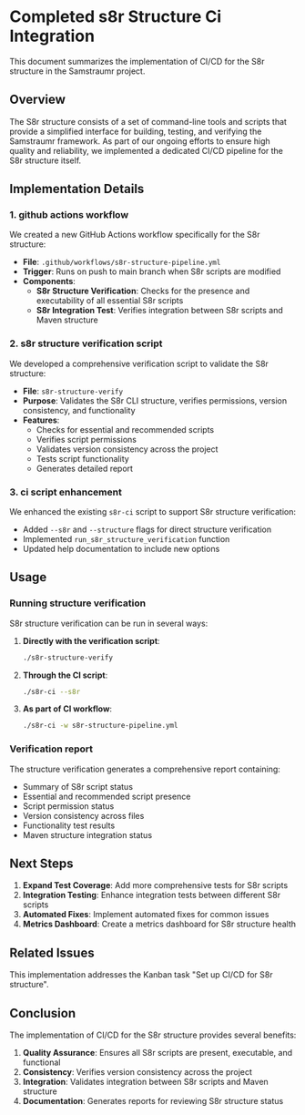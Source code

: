 <!--
Copyright (c) 2025 Eric C. Mumford (@heymumford)

This software was developed with analytical assistance from AI tools 
including Claude 3.7 Sonnet, Claude Code, and Google Gemini Deep Research,
which were used as paid services. All intellectual property rights 
remain exclusively with the copyright holder listed above.

Licensed under the Mozilla Public License 2.0
-->

# Completed s8r Structure Ci Integration

This document summarizes the implementation of CI/CD for the S8r structure in the Samstraumr project.

## Overview

The S8r structure consists of a set of command-line tools and scripts that provide a simplified interface for building, testing, and verifying the Samstraumr framework. As part of our ongoing efforts to ensure high quality and reliability, we implemented a dedicated CI/CD pipeline for the S8r structure itself.

## Implementation Details

### 1. github actions workflow

We created a new GitHub Actions workflow specifically for the S8r structure:

- **File**: `.github/workflows/s8r-structure-pipeline.yml`
- **Trigger**: Runs on push to main branch when S8r scripts are modified
- **Components**:
  - **S8r Structure Verification**: Checks for the presence and executability of all essential S8r scripts
  - **S8r Integration Test**: Verifies integration between S8r scripts and Maven structure

### 2. s8r structure verification script

We developed a comprehensive verification script to validate the S8r structure:

- **File**: `s8r-structure-verify`
- **Purpose**: Validates the S8r CLI structure, verifies permissions, version consistency, and functionality
- **Features**:
  - Checks for essential and recommended scripts
  - Verifies script permissions
  - Validates version consistency across the project
  - Tests script functionality
  - Generates detailed report

### 3. ci script enhancement

We enhanced the existing `s8r-ci` script to support S8r structure verification:

- Added `--s8r` and `--structure` flags for direct structure verification
- Implemented `run_s8r_structure_verification` function
- Updated help documentation to include new options

## Usage

### Running structure verification

S8r structure verification can be run in several ways:

1. **Directly with the verification script**:
   ```bash
   ./s8r-structure-verify
   ```

2. **Through the CI script**:
   ```bash
   ./s8r-ci --s8r
   ```

3. **As part of CI workflow**:
   ```bash
   ./s8r-ci -w s8r-structure-pipeline.yml
   ```

### Verification report

The structure verification generates a comprehensive report containing:

- Summary of S8r script status
- Essential and recommended script presence
- Script permission status
- Version consistency across files
- Functionality test results
- Maven structure integration status

## Next Steps

1. **Expand Test Coverage**: Add more comprehensive tests for S8r scripts
2. **Integration Testing**: Enhance integration tests between different S8r scripts
3. **Automated Fixes**: Implement automated fixes for common issues
4. **Metrics Dashboard**: Create a metrics dashboard for S8r structure health

## Related Issues

This implementation addresses the Kanban task "Set up CI/CD for S8r structure".

## Conclusion

The implementation of CI/CD for the S8r structure provides several benefits:

1. **Quality Assurance**: Ensures all S8r scripts are present, executable, and functional
2. **Consistency**: Verifies version consistency across the project
3. **Integration**: Validates integration between S8r scripts and Maven structure
4. **Documentation**: Generates reports for reviewing S8r structure status

